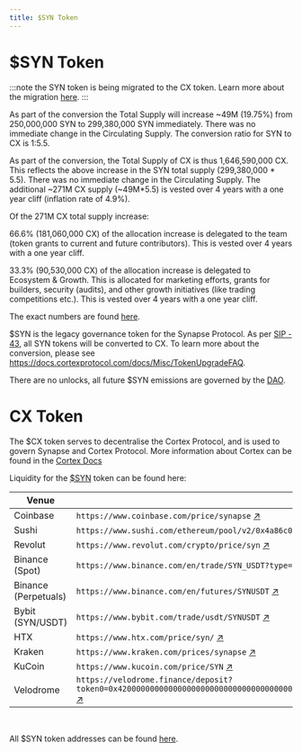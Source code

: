 ```yaml
---
title: $SYN Token
---
```


# $SYN Token

:::note the SYN token is being migrated to the CX token. Learn more about the migration [here](https://docs.cortexprotocol.com/docs/Misc/TokenUpgradeFAQ).
:::

As part of the conversion the Total Supply will increase ~49M (19.75%) from 250,000,000 SYN to 299,380,000 SYN immediately. There was no immediate change in the Circulating Supply. The conversion ratio for SYN to CX is 1:5.5.

As part of the conversion, the Total Supply of CX is thus 1,646,590,000 CX. This reflects the above increase in the SYN total supply (299,380,000 * 5.5). There was no immediate change in the Circulating Supply. The additional ~271M CX supply (~49M*5.5) is vested over 4 years with a one year cliff (inflation rate of 4.9%).

Of the 271M CX total supply increase:

66.6% (181,060,000 CX) of the allocation increase is delegated to the team (token grants to current and future contributors). This is vested over 4 years with a one year cliff.

33.3% (90,530,000 CX) of the allocation increase is delegated to Ecosystem & Growth. This is allocated for marketing efforts, grants for builders, security (audits), and other growth initiatives (like trading competitions etc.). This is vested over 4 years with a one year cliff.

The exact numbers are found [here](https://docs.cortexprotocol.com/docs/Misc/TokenUpgradeFAQ).

$SYN is the legacy governance token for the Synapse Protocol. As per [SIP - 43](https://snapshot.box/#/s:synapseprotocol.eth/proposal/0x274e0c14be2a62c2a293a0cade4560481ab8da183e66d250ed9c8cdd9bbd5b4e), all SYN tokens will be converted to CX. To learn more about the conversion, please see https://docs.cortexprotocol.com/docs/Misc/TokenUpgradeFAQ.


 There are no unlocks, all future $SYN emissions are governed by the [DAO](/docs/About/DAO).

 # CX Token

 The $CX token serves to decentralise the Cortex Protocol, and is used to govern Synapse and Cortex Protocol. More information about Cortex can be found in the [Cortex Docs](https://docs.cortexprotocol.com/docs/StartHere)

Liquidity for the [$SYN](https://coinmarketcap.com/currencies/synapse-2/) token can be found here:

| Venue                | Link                                                                                                                                                                       |
| -------------------- | -------------------------------------------------------------------------------------------------------------------------------------------------------------------------- |
| Coinbase             | `https://www.coinbase.com/price/synapse` [↗](https://www.coinbase.com/price/synapse)                                                                                       |
| Sushi                | `https://www.sushi.com/ethereum/pool/v2/0x4a86c01d67965f8cb3d0aaa2c655705e64097c31` [↗](https://www.sushi.com/ethereum/pool/v2/0x4a86c01d67965f8cb3d0aaa2c655705e64097c31) |
| Revolut              | `https://www.revolut.com/crypto/price/syn` [↗](https://www.revolut.com/crypto/price/syn)                                                                                   |
| Binance (Spot)       | `https://www.binance.com/en/trade/SYN_USDT?type=spot` [↗](https://www.binance.com/en/trade/SYN_USDT?type=spot)                                                             |
| Binance (Perpetuals) | `https://www.binance.com/en/futures/SYNUSDT` [↗](https://www.binance.com/en/futures/SYNUSDT)                                                                               |
| Bybit (SYN/USDT)     | `https://www.bybit.com/trade/usdt/SYNUSDT` [↗](https://www.bybit.com/trade/usdt/SYNUSDT)                                                                                   |
| HTX                  | `https://www.htx.com/price/syn/` [↗](https://www.htx.com/price/syn/)                                                                                                       |
| Kraken               | `https://www.kraken.com/prices/synapse` [↗](https://www.kraken.com/prices/synapse)                                                                                         |
| KuCoin               | `https://www.kucoin.com/price/SYN` [↗](https://www.kucoin.com/price/SYN)                                                                                                   |
| Velodrome           | `https://velodrome.finance/deposit?token0=0x4200000000000000000000000000000000000006&token1=0x5A5fFf6F753d7C11A56A52FE47a177a87e431655&type=-1&factory=0xF1046053aa5682b4F9a81b5481394DA16BE5FF5a&chain=10` [↗](https://velodrome.finance/deposit?token0=0x4200000000000000000000000000000000000006&token1=0x5A5fFf6F753d7C11A56A52FE47a177a87e431655&type=-1&factory=0xF1046053aa5682b4F9a81b5481394DA16BE5FF5a&chain=10) |
<br />

All $SYN token addresses can be found [here](/docs/Contracts/SYN).
